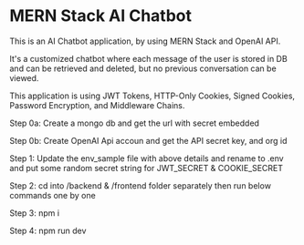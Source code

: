 # MERN Stack AI Chatbot

This is an AI Chatbot application, by using MERN Stack and OpenAI API.

It's a customized chatbot where each message of the user is stored in DB and can be retrieved and deleted, but no previous conversation can be viewed.

This application is using JWT Tokens, HTTP-Only Cookies, Signed Cookies, Password Encryption, and Middleware Chains.

Step 0a: Create a mongo db and get the url with secret embedded

Step 0b: Create OpenAI Api accoun and get the API secret key, and org id

Step 1: Update the env_sample file with above details and rename to .env and put some random secret string for JWT_SECRET & COOKIE_SECRET

Step 2: cd into /backend & /frontend folder separately then run below commands one by one

Step 3: npm i

Step 4: npm run dev
